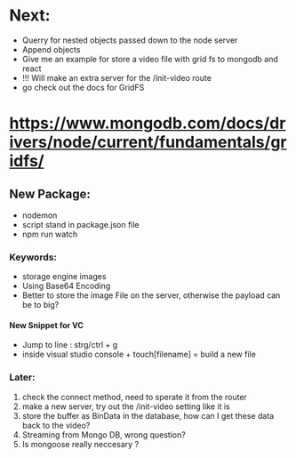 # Next:
- Querry for nested objects passed down to the node server
- Append objects 
- Give me an example for store a video file with grid fs to 
mongodb and react
- !!! Will make an extra server for the /init-video route
- go check out the docs for GridFS
# https://www.mongodb.com/docs/drivers/node/current/fundamentals/gridfs/

## New Package:
- nodemon
- script stand in package.json file 
- npm run watch

### Keywords:
- storage engine images
- Using Base64 Encoding 
- Better to store the image File on the server, otherwise the payload can be to big?


#### New Snippet for VC 
- Jump to line : strg/ctrl + g
- inside visual studio console + touch[filename] = build a new file 

### Later:
1. check the connect method, need to sperate it from the router
2. make a new server, try out the /init-video setting like it is 
3. store the buffer as BinData in the database, how can I get these data back to the video?
4. Streaming from Mongo DB, wrong question?
5. Is mongoose really neccesary ?
